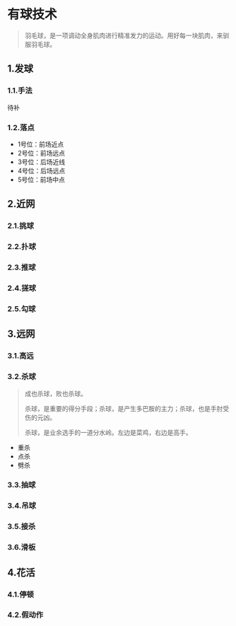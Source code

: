 # 有球技术

> 羽毛球，是一项调动全身肌肉进行精准发力的运动。用好每一块肌肉，来驯服羽毛球。

## 1.发球
### 1.1.手法
待补

### 1.2.落点
- 1号位：前场近点
- 2号位：前场远点
- 3号位：后场近线
- 4号位：后场远点
- 5号位：前场中点

## 2.近网
### 2.1.挑球

### 2.2.扑球

### 2.3.推球

### 2.4.搓球

### 2.5.勾球

## 3.远网
### 3.1.高远
### 3.2.杀球

> 成也杀球，败也杀球。
> 
> 杀球，是重要的得分手段；杀球，是产生多巴胺的主力；杀球，也是手肘受伤的元凶。
> 
> 杀球，是业余选手的一道分水岭。左边是菜鸡，右边是高手。

- 重杀
- 点杀
- 劈杀
### 3.3.抽球

### 3.4.吊球

### 3.5.接杀

### 3.6.滑板

## 4.花活
### 4.1.停顿
### 4.2.假动作